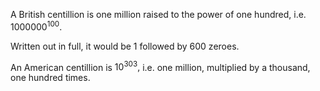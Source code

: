 A British centillion is one million raised to the power of one hundred,
i.e. $1000000^{100}.$

Written out in full, it would be 1 followed by 600 zeroes.

An American centillion is $10^{303},$ i.e. one million, multiplied by a
thousand, one hundred times.
